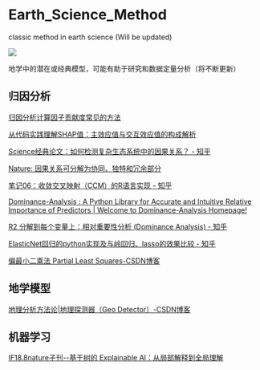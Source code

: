 # Earth_Science_Method

classic method in earth science (Will be updated)

![](https://imagecollection.oss-cn-beijing.aliyuncs.com/office/image-removebg-preview%20(1).png)

地学中的潜在或经典模型，可能有助于研究和数据定量分析（将不断更新）

## 归因分析

[归因分析计算因子贡献度常见的方法](https://blog.csdn.net/Hubans/article/details/128815047?spm=1001.2014.3001.5502)

[从代码实践理解SHAP值：主效应值与交互效应值的构成解析](https://mp.weixin.qq.com/s/UqBOiCkG1CfXis6c28FMDw)

[Science经典论文：如何检测复杂生态系统中的因果关系？ - 知乎](https://zhuanlan.zhihu.com/p/94290994)

[Nature: 因果关系可分解为协同、独特和冗余部分](https://mp.weixin.qq.com/s/xpSfLrsfjXKCN_zoaA2bTQ)

[笔记06：收敛交叉映射（CCM）的R语言实现 - 知乎](https://zhuanlan.zhihu.com/p/441523812)

[Dominance-Analysis : A Python Library for Accurate and Intuitive Relative Importance of Predictors | Welcome to Dominance-Analysis Homepage!](https://dominance-analysis.github.io/dominance-analysis/)

[R2 分解到每个变量上：相对重要性分析 (Dominance Analysis) - 知乎](https://zhuanlan.zhihu.com/p/75459438)

[ElasticNet回归的python实现及与岭回归、lasso的效果比较 - 知乎](https://zhuanlan.zhihu.com/p/61929632)

[偏最小二乘法 Partial Least Squares-CSDN博客](https://blog.csdn.net/fjsd155/article/details/93414969)

## 地学模型

[地理分析方法论|地理探测器（Geo Detector）-CSDN博客](https://blog.csdn.net/weixin_46004577/article/details/126613416)

## 机器学习

[IF18.8nature子刊--基于树的 Explainable AI：从局部解释到全局理解](https://mp.weixin.qq.com/s/MPx5r2yAhJUOgJX4jBTEfg)


